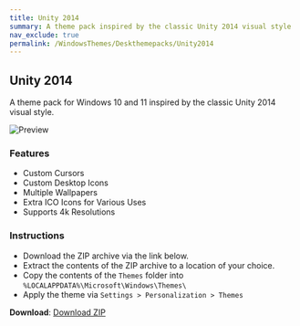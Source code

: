 ```yaml
---
title: Unity 2014
summary: A theme pack inspired by the classic Unity 2014 visual style
nav_exclude: true
permalink: /WindowsThemes/Deskthemepacks/Unity2014
---
```


## Unity 2014

A theme pack for Windows 10 and 11 inspired by the classic Unity 2014 visual style.

![Preview](https://gitlab.com/the-back-room/deskthemepacks/sfw/unity-2014/-/raw/main/Extras/Preview.bmp)

### Features

- Custom Cursors
- Custom Desktop Icons
- Multiple Wallpapers
- Extra ICO Icons for Various Uses
- Supports 4k Resolutions

### Instructions

- Download the ZIP archive via the link below.
- Extract the contents of the ZIP archive to a location of your choice.
- Copy the contents of the `Themes` folder into `%LOCALAPPDATA%\Microsoft\Windows\Themes\`
- Apply the theme via `Settings > Personalization > Themes`

**Download**: [Download ZIP](https://gitlab.com/the-back-room/deskthemepacks/sfw/unity-2014/-/archive/main/unity-2014-main.zip)